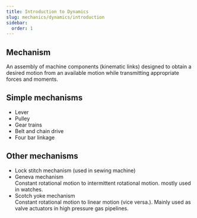 ```yaml
---
title: Introduction to Dynamics
slug: mechanics/dynamics/introduction
sidebar:
  order: 1
---
```


## Mechanism

An assembly of machine components (kinematic links) designed to obtain a desired
motion from an available motion while transmitting appropriate forces and
moments.

## Simple mechanisms

- Lever
- Pulley
- Gear trains
- Belt and chain drive
- Four bar linkage

## Other mechanisms

- Lock stitch mechanism (used in sewing machine)
- Geneva mechanism  
  Constant rotational motion to intermittent rotational motion. mostly used in
  watches.
- Scotch yoke mechanism  
  Constant rotational motion to linear motion (vice versa.). Mainly used as
  valve actuators in high pressure gas pipelines.

